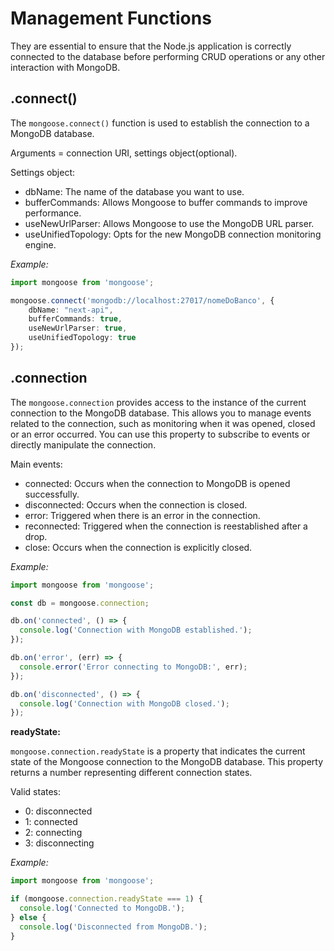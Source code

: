 # Management Functions

They are essential to ensure that the Node.js application is correctly connected to the database before performing CRUD operations or any other interaction with MongoDB.

## .connect()

The `mongoose.connect()` function is used to establish the connection to a MongoDB database.

Arguments = connection URI, settings object(optional).

Settings object:

- dbName: The name of the database you want to use.
- bufferCommands: Allows Mongoose to buffer commands to improve performance.
- useNewUrlParser: Allows Mongoose to use the MongoDB URL parser.
- useUnifiedTopology: Opts for the new MongoDB connection monitoring engine.

*Example:*

```typescript
import mongoose from 'mongoose';

mongoose.connect('mongodb://localhost:27017/nomeDoBanco', { 
    dbName: "next-api",
    bufferCommands: true,
    useNewUrlParser: true,
    useUnifiedTopology: true
});
```

## .connection

The `mongoose.connection` provides access to the instance of the current connection to the MongoDB database. This allows you to manage events related to the connection, such as monitoring when it was opened, closed or an error occurred. You can use this property to subscribe to events or directly manipulate the connection.

Main events:

- connected: Occurs when the connection to MongoDB is opened successfully.
- disconnected: Occurs when the connection is closed.
- error: Triggered when there is an error in the connection.
- reconnected: Triggered when the connection is reestablished after a drop.
- close: Occurs when the connection is explicitly closed.

*Example:*

```typescript
import mongoose from 'mongoose';

const db = mongoose.connection;

db.on('connected', () => {
  console.log('Connection with MongoDB established.');
});

db.on('error', (err) => {
  console.error('Error connecting to MongoDB:', err);
});

db.on('disconnected', () => {
  console.log('Connection with MongoDB closed.');
});
```

**readyState:**

`mongoose.connection.readyState` is a property that indicates the current state of the Mongoose connection to the MongoDB database. This property returns a number representing different connection states.

Valid states:

- 0: disconnected
- 1: connected
- 2: connecting
- 3: disconnecting

*Example:*

```typescript
import mongoose from 'mongoose';

if (mongoose.connection.readyState === 1) {
  console.log('Connected to MongoDB.');
} else {
  console.log('Disconnected from MongoDB.');
}
```